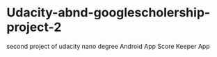 # Udacity-abnd-googlescholership-project-2
second project of udacity nano degree 
Android App 
Score Keeper App
